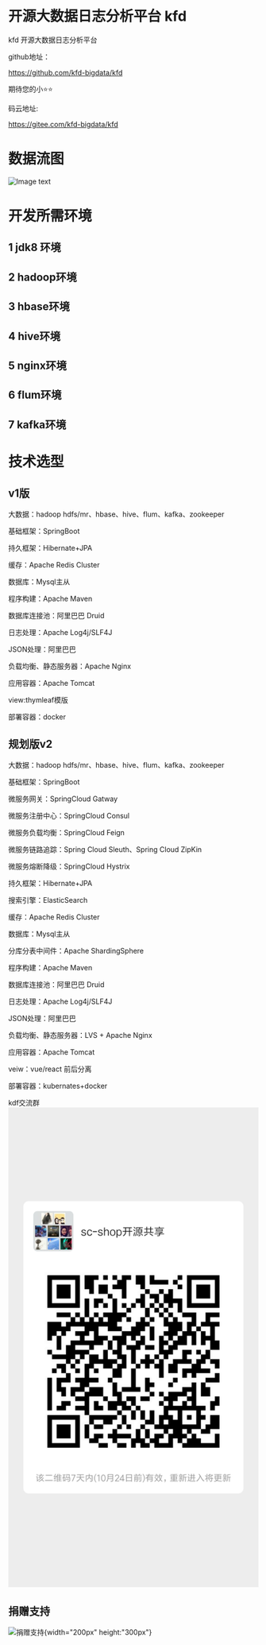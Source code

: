 # 开源大数据日志分析平台 kfd

kfd 开源大数据日志分析平台

github地址：

https://github.com/kfd-bigdata/kfd

期待您的小⭐⭐

码云地址:

 https://gitee.com/kfd-bigdata/kfd 

# 数据流图

![Image text](https://dev.tencent.com/u/java_1715656022/p/kfd/git/raw/master/%E6%95%B0%E6%8D%AE%E5%88%86%E6%9E%90%E6%95%B0%E6%8D%AE%E6%B5%81%E5%9B%BE.png)

# 开发所需环境

## 1 jdk8 环境

## 2 hadoop环境

## 3 hbase环境

## 4 hive环境

## 5 nginx环境

## 6 flum环境

## 7 kafka环境

# 技术选型

## v1版

大数据：hadoop hdfs/mr、hbase、hive、flum、kafka、zookeeper

基础框架：SpringBoot

持久框架：Hibernate+JPA

缓存：Apache Redis Cluster

数据库：Mysql主从

程序构建：Apache Maven

数据库连接池：阿里巴巴 Druid

日志处理：Apache Log4j/SLF4J

JSON处理：阿里巴巴

负载均衡、静态服务器：Apache Nginx

应用容器：Apache Tomcat

view:thymleaf模版

部署容器：docker

## 规划版v2

大数据：hadoop hdfs/mr、hbase、hive、flum、kafka、zookeeper

基础框架：SpringBoot

微服务网关：SpringCloud Gatway

微服务注册中心：SpringCloud Consul

微服务负载均衡：SpringCloud Feign

微服务链路追踪：Spring Cloud Sleuth、Spring Cloud ZipKin

微服务熔断降级：SpringCloud Hystrix

持久框架：Hibernate+JPA

搜索引擎：ElasticSearch

缓存：Apache Redis Cluster

数据库：Mysql主从

分库分表中间件：Apache ShardingSphere

程序构建：Apache Maven

数据库连接池：阿里巴巴 Druid

日志处理：Apache Log4j/SLF4J

JSON处理：阿里巴巴

负载均衡、静态服务器：LVS + Apache Nginx

应用容器：Apache Tomcat

veiw：vue/react 前后分离

部署容器：kubernates+docker



kdf交流群
![Image text](https://raw.githubusercontent.com/kfd-bigdata/kfd/master/wxqrcode.png)

## 捐赠支持

![捐赠支持](https://mengpp-test.oss-cn-hangzhou.aliyuncs.com/20190613164429.jpg){width="200px" height:"300px"}